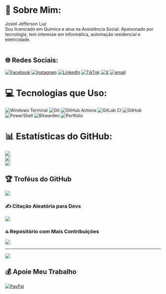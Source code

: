 # 💫 Sobre Mim:
Josiel Jefferson Luz<br>Sou licenciado em Química e atua na Assistência Social. Apaixonado por tecnologia, tem interesse em informática, automação residencial e eletricidade.<br><br>


## 🌐 Redes Sociais:
[![Facebook](https://img.shields.io/badge/Facebook-%231877F2.svg?logo=Facebook&logoColor=white)](https://facebook.com/josieljeff ) [![Instagram](https://img.shields.io/badge/Instagram-%23E4405F.svg?logo=Instagram&logoColor=white)](https://instagram.com/josieljeff) [![LinkedIn](https://img.shields.io/badge/LinkedIn-%230077B5.svg?logo=linkedin&logoColor=white)](https://linkedin.com/in/josieljeff) [![TikTok](https://img.shields.io/badge/TikTok-%23000000.svg?logo=TikTok&logoColor=white)](https://tiktok.com/@josieljefferson) [![X](https://img.shields.io/badge/X-black.svg?logo=X&logoColor=white)](https://x.com/josieljeff) [![email](https://img.shields.io/badge/Email-D14836?logo=gmail&logoColor=white)](mailto:josieljefferson@tutamail.com) 

# 💻 Tecnologias que Uso:
![Windows Terminal](https://img.shields.io/badge/Windows%20Terminal-%234D4D4D.svg?style=for-the-badge&logo=windows-terminal&logoColor=white) ![Git](https://img.shields.io/badge/git-%23F05033.svg?style=for-the-badge&logo=git&logoColor=white) ![GitHub Actions](https://img.shields.io/badge/github%20actions-%232671E5.svg?style=for-the-badge&logo=githubactions&logoColor=white) ![GitLab CI](https://img.shields.io/badge/gitlab%20CI-%23181717.svg?style=for-the-badge&logo=gitlab&logoColor=white) ![GitHub](https://img.shields.io/badge/github-%23121011.svg?style=for-the-badge&logo=github&logoColor=white) ![PowerShell](https://img.shields.io/badge/PowerShell-%235391FE.svg?style=for-the-badge&logo=powershell&logoColor=white) ![Bitwarden](https://img.shields.io/badge/bitwarden-%23175DDC.svg?style=for-the-badge&logo=bitwarden&logoColor=white) ![Portfolio](https://img.shields.io/badge/Portfolio-%23000000.svg?style=for-the-badge&logo=firefox&logoColor=#FF7139)
# 📊 Estatísticas do GitHub:
![](https://github-readme-stats.vercel.app/api?username=josieljluz&theme=dark&hide_border=false&include_all_commits=true&count_private=true)<br/>
![](https://nirzak-streak-stats.vercel.app/?user=josieljluz&theme=dark&hide_border=false)<br/>
![](https://github-readme-stats.vercel.app/api/top-langs/?username=josieljluz&theme=dark&hide_border=false&include_all_commits=true&count_private=true&layout=compact)

## 🏆 Troféus do GitHub
![](https://github-profile-trophy.vercel.app/?username=josieljluz&theme=radical&no-frame=false&no-bg=false&margin-w=4)

### ✍️ Citação Aleatória para Devs
![](https://quotes-github-readme.vercel.app/api?type=horizontal&theme=radical)

### 🔝 Repositório com Mais Contribuições
![](https://github-contributor-stats.vercel.app/api?username=josieljluz&limit=5&theme=github_dark&combine_all_yearly_contributions=true)

---
[![](https://visitcount.itsvg.in/api?id=josieljluz&icon=0&color=0)](https://visitcount.itsvg.in)

  ## 💰 Apoie Meu Trabalho
  [![PayPal](https://img.shields.io/badge/PayPal-00457C?style=for-the-badge&logo=paypal&logoColor=white)](https://paypal.me/josieljefferson12@hotmail.com) 

  
<!-- Criado com GPRM ( https://gprm.itsvg.in ) -->
